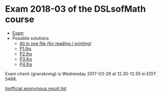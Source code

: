 # Exam 2018-03 of the DSLsofMath course

* [Exam](Exam-2018-03.pdf)
* Possible solutions
    * [All in one file (for reading / printing)](Sol-2018-03.lhs.pdf)
    * [P1.lhs](P1.lhs)
    * [P2.lhs](P2.lhs)
    * [P3.lhs](P3.lhs)
    * [P4.lhs](P4.lhs)

Exam check (granskning) is Wednesday 2017-03-28 at 12.30-12.55 in EDIT 5468.

[Inofficial anonymous result list](anon_results.md)
